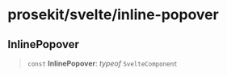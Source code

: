 # prosekit/svelte/inline-popover

<a id="InlinePopover" name="InlinePopover"></a>

## InlinePopover

> `const` **InlinePopover**: *typeof* `SvelteComponent`
